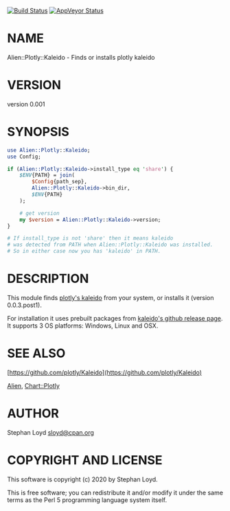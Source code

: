 [![Build Status](https://travis-ci.org/stphnlyd/perl5-Alien-Plotly-Kaleido.svg?branch=master)](https://travis-ci.org/stphnlyd/perl5-Alien-Plotly-Kaleido)
[![AppVeyor Status](https://ci.appveyor.com/api/projects/status/github/stphnlyd/perl5-Alien-Plotly-Kaleido?branch=master&svg=true)](https://ci.appveyor.com/project/stphnlyd/perl5-Alien-Plotly-Kaleido)

# NAME

Alien::Plotly::Kaleido - Finds or installs plotly kaleido

# VERSION

version 0.001

# SYNOPSIS

```perl
use Alien::Plotly::Kaleido;
use Config;

if (Alien::Plotly::Kaleido->install_type eq 'share') {
    $ENV{PATH} = join(
        $Config{path_sep},
        Alien::Plotly::Kaleido->bin_dir,
        $ENV{PATH}
    );

    # get version
    my $version = Alien::Plotly::Kaleido->version;
}

# If install_type is not 'share' then it means kaleido
# was detected from PATH when Alien::Plotly::Kaleido was installed.
# So in either case now you has 'kaleido' in PATH.
```

# DESCRIPTION

This module finds [plotly's kaleido](https://github.com/plotly/Kaleido)
from your system, or installs it (version 0.0.3.post1).

For installation it uses prebuilt packages from
[kaleido's github release page](https://github.com/plotly/Kaleido/releases).
It supports 3 OS platforms: Windows, Linux and OSX.

# SEE ALSO

[https://github.com/plotly/Kaleido](https://github.com/plotly/Kaleido)

[Alien](https://metacpan.org/pod/Alien), 
[Chart::Plotly](https://metacpan.org/pod/Chart%3A%3APlotly)

# AUTHOR

Stephan Loyd <sloyd@cpan.org>

# COPYRIGHT AND LICENSE

This software is copyright (c) 2020 by Stephan Loyd.

This is free software; you can redistribute it and/or modify it under
the same terms as the Perl 5 programming language system itself.
